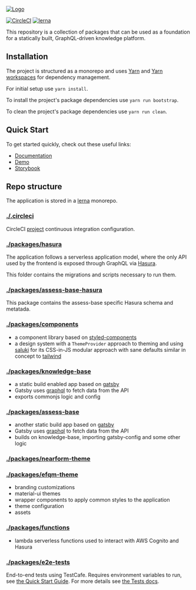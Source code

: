 [![Logo][logo-img]][docs]

[![CircleCI](https://circleci.com/gh/nearform/raw-salmon.svg?style=svg&circle-token=0ce58bd80ab2db1fd16b1eca28dba58c62588a74)](https://circleci.com/gh/nearform/raw-salmon)
[![lerna](https://img.shields.io/badge/maintained%20with-lerna-cc00ff.svg)](https://lernajs.io/)

This repository is a collection of packages that can be used as a foundation for a statically built, GraphQL-driven knowledge platform.

## Installation

The project is structured as a monorepo and uses [Yarn](https://yarnpkg.com/lang/en/) and [Yarn workspaces](https://yarnpkg.com/en/docs/workspaces) for dependency management.

For initial setup use `yarn install`.

To install the project's package dependencies use `yarn run bootstrap`.

To clean the project's package dependencies use `yarn run clean`.

## Quick Start

To get started quickly, check out these useful links:

- [Documentation][docs]
- [Demo](https://raw-salmon.nearform.com)
- [Storybook](https://raw-salmon-storybook.nearform.com)

## Repo structure

The application is stored in a [lerna](https://github.com/lerna/lerna) monorepo.

### [./.circleci](./.circleci)

CircleCI [project](https://circleci.com/gh/nearform/raw-salmon) continuous integration configuration.

### [./packages/hasura](./packages/hasura)

The application follows a serverless application model, where the only API used by the frontend is exposed through GraphQL via [Hasura](https://hasura.io).

This folder contains the migrations and scripts necessary to run them.

### [./packages/assess-base-hasura](./packages/assess-base-hasura)

This package contains the assess-base specific Hasura schema and metatada.

### [./packages/components](./packages/components)

- a component library based on [styled-components](https://www.styled-components.com/)
- a design system with a `ThemeProvider` approach to theming and using
  [saluki](https://github.com/nearform/saluki) for its CSS-in-JS modular
  approach with sane defaults similar in concept to [tailwind](https://tailwindcss.com/docs/what-is-tailwind/)

### [./packages/knowledge-base](./packages/knowledge-base)

- a static build enabled app based on [gatsby](https://www.gatsbyjs.org)
- Gatsby uses [graphql](https://graphql.org/) to fetch data from the API
- exports commonjs logic and config

### [./packages/assess-base](./packages/assess-base)

- another static build app based on [gatsby](https://www.gatsbyjs.org)
- Gatsby uses [graphql](https://graphql.org/) to fetch data from the API
- builds on knowledge-base, importing gatsby-config and some other logic

### [./packages/nearform-theme](./packages/nearform-theme)

### [./packages/efqm-theme](./packages/efqm-theme)

- branding customizations
- material-ui themes
- wrapper components to apply common styles to the application
- theme configuration
- assets

### [./packages/functions](./packages/functions)

- lambda serverless functions used to interact with AWS Cognito and Hasura

### [./packages/e2e-tests](./packages/e2e-tests)

End-to-end tests using TestCafe. Requires environment variables to run, see
[the Quick Start Guide](/docs/quick-start#2-configure). For more details see [the Tests docs](/docs/tests#end-to-end-tests).

[logo-img]: docs/images/Accel_Logo_Orion.svg
[docs]: https://nearform.github.io/orion
